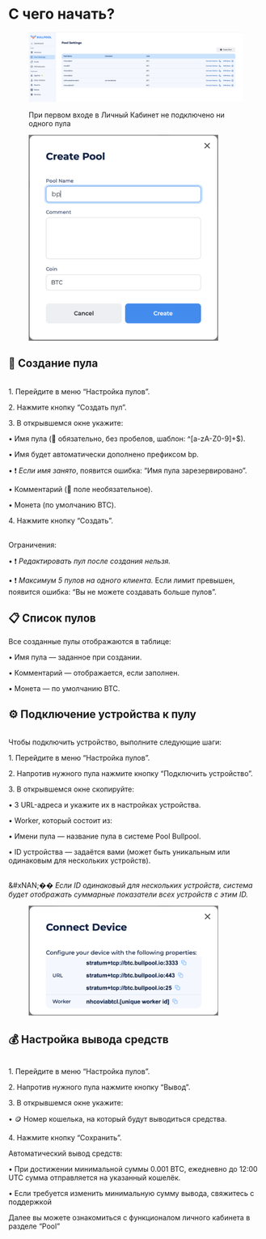 # С чего начать?

<figure><img src="../../.gitbook/assets/Снимок экрана 2025-01-13 в 14.37.39.png" alt=""><figcaption><p>При первом входе в Личный Кабинет не подключено ни одного пула</p></figcaption></figure>

<div data-full-width="true"><figure><img src="../../.gitbook/assets/Снимок экрана 2025-01-13 в 14.38.48.png" alt="" width="375"><figcaption></figcaption></figure></div>

## 🚀 Создание пула

\
1\. Перейдите в меню “Настройка пулов”.

2\. Нажмите кнопку “Создать пул”.

3\. В открывшемся окне укажите:

• Имя пула (🔑 обязательно, без пробелов, шаблон: ^\[a-zA-Z0-9]+$).

• Имя будет автоматически дополнено префиксом bp.

• ❗ _Если имя занято_, появится ошибка: “Имя пула зарезервировано”.

• Комментарий (📝 поле необязательное).

• Монета (по умолчанию BTC).

4\. Нажмите кнопку “Создать”.

\
Ограничения:

• ❗ _Редактировать пул после создания нельзя._

• ❗ _Максимум 5 пулов на одного клиента._ Если лимит превышен, появится ошибка: “Вы не можете создавать больше пулов”.



## 📋 Список пулов



Все созданные пулы отображаются в таблице:

• Имя пула — заданное при создании.

• Комментарий — отображается, если заполнен.

• Монета — по умолчанию BTC.



## ⚙️ Подключение устройства к пулу

\
Чтобы подключить устройство, выполните следующие шаги:

1\. Перейдите в меню “Настройка пулов”.

2\. Напротив нужного пула нажмите кнопку “Подключить устройство”.

3\. В открывшемся окне скопируйте:

• 3 URL-адреса и укажите их в настройках устройства.

• Worker, который состоит из:

• Имени пула — название пула в системе Pool Bullpool.

• ID устройства — задаётся вами (может быть уникальным или одинаковым для нескольких устройств).

\
&#xNAN;_&#xD83D;� Если ID одинаковый для нескольких устройств, система будет отображать суммарные показатели всех устройств с этим ID._

<figure><img src="../../.gitbook/assets/Снимок экрана 2025-01-13 в 14.39.13.png" alt="" width="375"><figcaption></figcaption></figure>

## 💰 Настройка вывода средств

\
1\. Перейдите в меню “Настройка пулов”.

2\. Напротив нужного пула нажмите кнопку “Вывод”.

3\. В открывшемся окне укажите:

• 🪙 Номер кошелька, на который будут выводиться средства.

4\. Нажмите кнопку “Сохранить”.

Автоматический вывод средств:

• При достижении минимальной суммы 0.001 BTC, ежедневно до 12:00 UTC сумма отправляется на указанный кошелёк.

• Если требуется изменить минимальную сумму вывода, свяжитесь с поддержкой&#x20;

Далее вы можете ознакомиться с функционалом личного кабинета в разделе “Pool”
